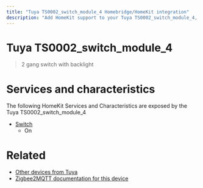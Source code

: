 ```yaml
---
title: "Tuya TS0002_switch_module_4 Homebridge/HomeKit integration"
description: "Add HomeKit support to your Tuya TS0002_switch_module_4, using Homebridge, Zigbee2MQTT and homebridge-z2m."
---
```

<!---
This file has been GENERATED using src/docgen/docgen.ts
DO NOT EDIT THIS FILE MANUALLY!
-->
# Tuya TS0002_switch_module_4
> 2 gang switch with backlight


# Services and characteristics
The following HomeKit Services and Characteristics are exposed by
the Tuya TS0002_switch_module_4

* [Switch](../../switch.md)
  * On


# Related
* [Other devices from Tuya](../index.md#tuya)
* [Zigbee2MQTT documentation for this device](https://www.zigbee2mqtt.io/devices/TS0002_switch_module_4.html)